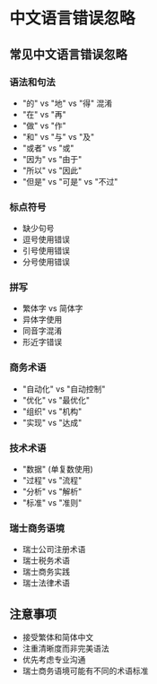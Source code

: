 # 中文语言错误忽略

## 常见中文语言错误忽略

### 语法和句法
- "的" vs "地" vs "得" 混淆
- "在" vs "再" 
- "做" vs "作"
- "和" vs "与" vs "及"
- "或者" vs "或"
- "因为" vs "由于"
- "所以" vs "因此"
- "但是" vs "可是" vs "不过"

### 标点符号
- 缺少句号
- 逗号使用错误
- 引号使用错误
- 分号使用错误

### 拼写
- 繁体字 vs 简体字
- 异体字使用
- 同音字混淆
- 形近字错误

### 商务术语
- "自动化" vs "自动控制"
- "优化" vs "最优化"
- "组织" vs "机构"
- "实现" vs "达成"

### 技术术语
- "数据" (单复数使用)
- "过程" vs "流程"
- "分析" vs "解析"
- "标准" vs "准则"

### 瑞士商务语境
- 瑞士公司注册术语
- 瑞士税务术语
- 瑞士商务实践
- 瑞士法律术语

## 注意事项
- 接受繁体和简体中文
- 注重清晰度而非完美语法
- 优先考虑专业沟通
- 瑞士商务语境可能有不同的术语标准
